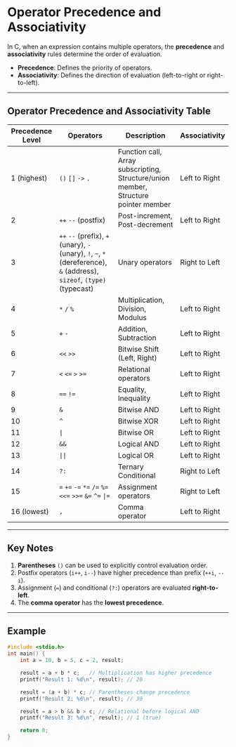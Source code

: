 # Operator Precedence and Associativity 

In C, when an expression contains multiple operators, the **precedence** and **associativity** rules determine the order of evaluation.

- **Precedence**: Defines the priority of operators.
- **Associativity**: Defines the direction of evaluation (left-to-right or right-to-left).

---

## Operator Precedence and Associativity Table

| Precedence Level | Operators | Description | Associativity |
|------------------|-----------|-------------|---------------|
| 1 (highest) | `()` `[]` `->` `.` | Function call, Array subscripting, Structure/union member, Structure pointer member | Left to Right |
| 2 | `++` `--` (postfix) | Post-increment, Post-decrement | Left to Right |
| 3 | `++` `--` (prefix), `+` (unary), `-` (unary), `!`, `~`, `*` (dereference), `&` (address), `sizeof`, `(type)` (typecast) | Unary operators | Right to Left |
| 4 | `*` `/` `%` | Multiplication, Division, Modulus | Left to Right |
| 5 | `+` `-` | Addition, Subtraction | Left to Right |
| 6 | `<<` `>>` | Bitwise Shift (Left, Right) | Left to Right |
| 7 | `<` `<=` `>` `>=` | Relational operators | Left to Right |
| 8 | `==` `!=` | Equality, Inequality | Left to Right |
| 9 | `&` | Bitwise AND | Left to Right |
| 10 | `^` | Bitwise XOR | Left to Right |
| 11 | `\|` | Bitwise OR | Left to Right |
| 12 | `&&` | Logical AND | Left to Right |
| 13 | `\|\|` | Logical OR | Left to Right |
| 14 | `?:` | Ternary Conditional | Right to Left |
| 15 | `=` `+=` `-=` `*=` `/=` `%=` `<<=` `>>=` `&=` `^=` `\|=` | Assignment operators | Right to Left |
| 16 (lowest) | `,` | Comma operator | Left to Right |

---

## Key Notes

1. **Parentheses** `()` can be used to explicitly control evaluation order.
2. Postfix operators (`i++`, `i--`) have higher precedence than prefix (`++i`, `--i`).
3. Assignment (`=`) and conditional (`?:`) operators are evaluated **right-to-left**.
4. The **comma operator** has the **lowest precedence**.

---

## Example

```c
#include <stdio.h>
int main() {
    int a = 10, b = 5, c = 2, result;

    result = a + b * c;   // Multiplication has higher precedence
    printf("Result 1: %d\n", result); // 20

    result = (a + b) * c; // Parentheses change precedence
    printf("Result 2: %d\n", result); // 30

    result = a > b && b > c; // Relational before logical AND
    printf("Result 3: %d\n", result); // 1 (true)

    return 0;
}
